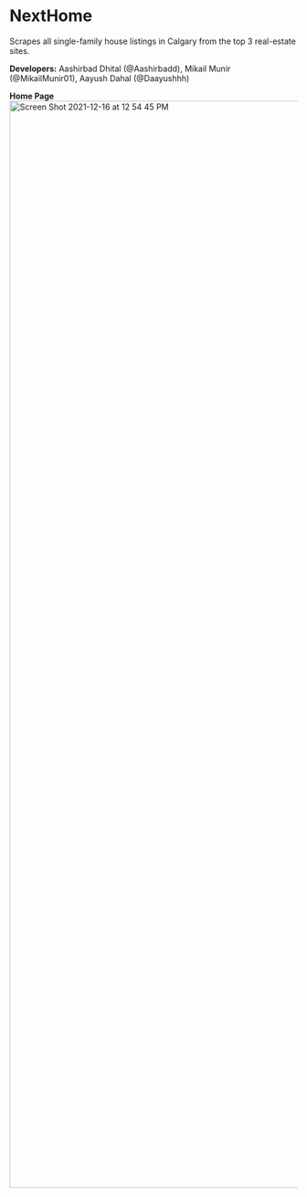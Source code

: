 # NextHome
Scrapes all single-family house listings in Calgary from the top 3 real-estate sites.

**Developers:**
Aashirbad Dhital (@Aashirbadd),
Mikail Munir (@MikailMunir01),
Aayush Dahal (@Daayushhh)

**Home Page**
<img width="1905" alt="Screen Shot 2021-12-16 at 12 54 45 PM" src="https://user-images.githubusercontent.com/60020431/146440277-cc50d40b-2f6e-4614-be07-10af051cb88b.png">
